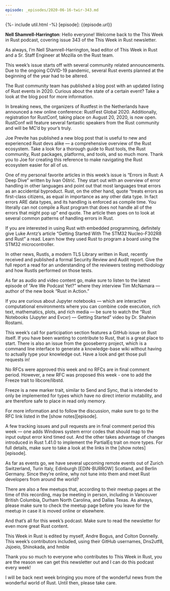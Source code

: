 ```yaml
---
episode: _episodes/2020-06-16-twir-343.md
---
```


{%- include util.html -%}
[episode]: {{episode.url}}

__Nell Shamrell-Harrington__: Hello everyone! Welcome back to the This Week in Rust podcast, covering issue 343 of the This Week in Rust newsletter.

As always, I’m Nell Shamrell-Harrington, lead editor of This Week in Rust and a Sr. Staff Engineer at Mozilla on the Rust team.

This week’s issue starts off with several community related announcements. Due to the ongoing COVID-19 pandemic, several Rust events planned at the beginning of the year had to be altered.

The Rust community team has published a blog post with an updated listing of Rust events in 2020. Curious about the state of a certain event? Take a look at the blog post for more information.

In breaking news, the organizers of Rustfest in the Netherlands have announced a new online conference: RustFest Global 2020. Additionally, registration for RustConf, taking place on August 20, 2020, is now open. RustConf will feature several fantastic speakers from the Rust community and will be MC’d by your’s truly.

Joe Previte has published a new blog post that is useful to new and experienced Rust devs alike — a comprehensive overview of the Rust ecosystem. Take a look for a thorough guide to Rust tools, the Rust community, Rust packages, platforms, and tools, and so much more. Thank you to Joe for creating this reference to make navigating the Rust ecosystem easier for all of us.

One of my personal favorite articles in this week’s issue is “Errors in Rust: A Deep Dive” written by Ivan Oštrić. They start out with an overview of error handling in other languages and point out that most languages treat errors as an accidental byproduct. Rust, on the other hand, quote “treats errors as first-class citizens, as equal in importance as any other data type. In fact errors ARE data types, and its handling is enforced as compile time. You literally can not compile a Rust program that does not handle all of the errors that might pop up” end quote. The article then goes on to look at several common patterns of handling errors in Rust.

If you are interested in using Rust with embedded programming, definitely give Luke Arntz’s article “Getting Started With The STM32 Nucleo-F302R8 and Rust” a read. Learn how they used Rust to program a board using the STM32 microcontroller.

In other news, Rustls, a modern TLS Library written in Rust, recently received and published a formal Security Review and Audit report. Give the full report a read for an understanding of the reviewers testing methodology and how Rustls performed on those tests.

As far as audio and video content go, make sure to listen to the latest episode of “Are We Podcast Yet?” where they interview Tim McNamara — author of the new book “Rust in Action.”

If you are curious about Jupyter notebooks — which are interactive computational environments where you can combine code execution, rich text, mathematics, plots, and rich media — be sure to watch the “Rust Notebooks (Jupyter and Evcxr) — Getting Started” video by Dr. Shahnin Rostami.

This week’s call for participation section features a GitHub issue on Rust itself. If you have been wanting to contribute to Rust, that is a great place to start. There is also an issue from the gooseberry project, which is a command line interface to generate a knowledge-base wiki without having to actually type your knowledge out. Have a look and get those pull requests in!

No RFCs were approved this week and no RFCs are in final comment period. However, a new RFC was proposed this week - one to add the Freeze trait to libcore/libstd.

Freeze is a new marker trait, similar to Send and Sync, that is intended to only be implemented for types which have no direct interior mutability, and are therefore safe to place in read only memory.

For more information and to follow the discussion, make sure to go to the RFC link listed in the [show notes][episode].

A few tracking issues and pull requests are in final comment period this week — one adds Windows system error codes that should map to the input output error kind timed out. And the other takes advantage of changes introduced in Rust 1.41.0 to implement the PartialEq trait on more types. For full details, make sure to take a look at the links in the [show notes][episode].

As far as events go, we have several upcoming remote events out of Zurich Switzerland, Turin Italy, Edinburgh [EDIN-BURROW] Scotland, and Berlin Germany. Since they’re online, why not tune into them and meet Rust developers from around the world?

There are also a few meetups that, according to their meetup pages at the time of this recording, may be meeting in person, including in Vancouver British Columbia, Durham North Carolina, and Dallas Texas. As always, please make sure to check the meetup page before you leave for the meetup in case it is moved online or elsewhere.

And that’s all for this week’s podcast. Make sure to read the newsletter for even more great Rust content.

This Week in Rust is edited by myself, Andre Bogus, and Colton Donnelly. This week’s contributors included, using their GitHub usernames, Dns2utf8, Jsjoeio, Shinokada, and hmble

Thank you so much to everyone who contributes to This Week in Rust, you are the reason we can get this newsletter out and I can do this podcast every week!

I will be back next week bringing you more of the wonderful news from the wonderful world of Rust. Until then, please take care.
